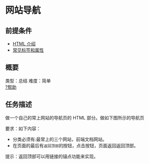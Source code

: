 # 网站导航
## 前提条件  
* [HTML 介绍](http://www.jianshu.com/p/878b7c8e2773)
* [常见标签和属性](http://www.jianshu.com/p/e1517a713556)

## 概要
类型：总结
难度：简单  
[?帮助](http://www.jianshu.com/p/2053ab47a70d)

## 任务描述
做一个自己的常上网站的导航页的 HTML 部分。做如下图所示的导航页  


要求：如下内容：
* 分类必须有:最常上的三个网站，前端文档网站。
* 在页面的最后有`返回顶部`的按钮，点击按钮，页面返回返回顶部。


提示：返回顶部可以用链接的锚点功能来实现。

